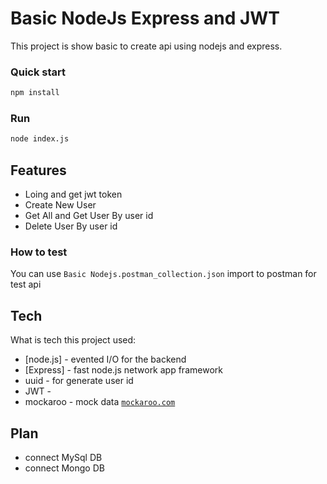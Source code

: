 # Basic NodeJs Express and JWT

This project is show basic to create api using nodejs and express.

### Quick start
```bash
npm install
```
### Run
```bash
node index.js
```
## Features
- Loing and get jwt token
- Create New User
- Get All and Get User By user id
- Delete User By user id

### How to test
You can use `Basic Nodejs.postman_collection.json` import to postman for test api

## Tech

What is tech this project used:

- [node.js] - evented I/O for the backend
- [Express] - fast node.js network app framework
- uuid - for generate user id
- JWT - 
- mockaroo - mock data [`mockaroo.com`](https://www.mockaroo.com/)


## Plan
- connect MySql DB
- connect Mongo DB
